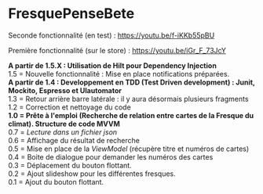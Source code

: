 # FresquePenseBete

Seconde fonctionnalité (en test) : https://youtu.be/f-iKKb55pBU

Première fonctionnalité (sur le store) : https://youtu.be/iGr_F_73JcY

**A partir de 1.5.X : Utilisation de Hilt pour Dependency Injection**<br>
1.5 = Nouvelle fonctionnalité : Mise en place notifications préparées.<br>
**A partir de 1.4 : Developpement en TDD (Test Driven development) : Junit, Mockito, Espresso et UIautomator**<br>
1.3 = Retour arrière barre latérale : il y aura désormais plusieurs fragments<br>
1.2 = Correction et nettoyage du code<br>
**1.0 = Prête à l'emploi (Recherche de relation entre cartes de la Fresque du climat). Structure de code MVVM**<br>
0.7 = *Lecture dans un fichier json*<br>
0.6 = Affichage du résultat de recherche<br>
0.5 = Mise en place de la *ViewModel* (récupère titre et numéros de cartes)<br>
0.4 = Boite de dialogue pour demander les numéros des cartes<br>
0.3 = Déplacement du bouton flottant.<br>
0.2 = Ajout slideshow pour les différentes fresques.<br>
0.1 = Ajout du bouton flottant.<br>
